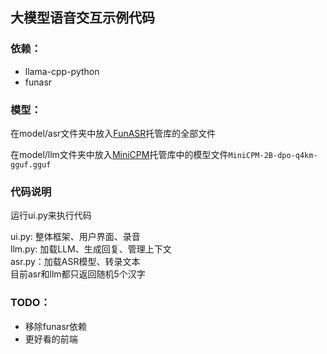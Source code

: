 ## 大模型语音交互示例代码

### 依赖： 
* llama-cpp-python
* funasr

### 模型：
在model/asr文件夹中放入[FunASR](https://www.modelscope.cn/models/iic/speech_paraformer-large-vad-punc_asr_nat-zh-cn-16k-common-vocab8404-pytorch/files)托管库的全部文件  

在model/llm文件夹中放入[MiniCPM](https://huggingface.co/runfuture/MiniCPM-2B-dpo-q4km-gguf)托管库中的模型文件`MiniCPM-2B-dpo-q4km-gguf.gguf` 

### 代码说明
运行ui.py来执行代码

ui.py: 整体框架、用户界面、录音  
llm.py: 加载LLM、生成回复、管理上下文  
asr.py：加载ASR模型、转录文本   
目前asr和llm都只返回随机5个汉字  

### TODO：
* 移除funasr依赖
* 更好看的前端
